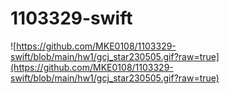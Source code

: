 # 1103329-swift
![https://github.com/MKE0108/1103329-swift/blob/main/hw1/gcj_star230505.gif?raw=true](https://github.com/MKE0108/1103329-swift/blob/main/hw1/gcj_star230505.gif?raw=true)
